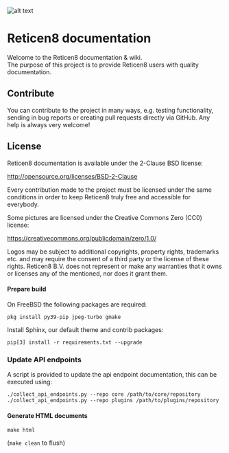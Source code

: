 ![alt text](https://reticen8.com/wp-content/themes/Reticen8/assets/img/reticen8.png "Logo Title Text 1")

# Reticen8 documentation

Welcome to the Reticen8 documentation & wiki.   
The purpose of this project is to provide Reticen8 users with quality documentation.

## Contribute

You can contribute to the project in many ways, e.g. testing
functionality, sending in bug reports or creating pull requests
directly via GitHub.  Any help is always very welcome!

## License

Reticen8 documentation is available under the 2-Clause BSD license:

http://opensource.org/licenses/BSD-2-Clause

Every contribution made to the project must be licensed under the
same conditions in order to keep Reticen8 truly free and accessible
for everybody.

Some pictures are licensed under the Creative Commons Zero (CC0) license:

https://creativecommons.org/publicdomain/zero/1.0/

Logos may be subject to additional copyrights, property
rights, trademarks etc. and may require the consent of a third party or the
license of these rights. Reticen8 B.V. does not represent or make any warranties
that it owns or licenses any of the mentioned, nor does it grant them.

#### Prepare build

On FreeBSD the following packages are required:

```
pkg install py39-pip jpeg-turbo gmake
```

Install Sphinx, our default theme and contrib packages:

```
pip[3] install -r requirements.txt --upgrade
```

### Update API endpoints

A script is provided to update the api endpoint documentation, this can be
executed using:

```
./collect_api_endpoints.py --repo core /path/to/core/repository
./collect_api_endpoints.py --repo plugins /path/to/plugins/repository
```

#### Generate HTML documents

```
make html
```

(```make clean``` to flush)

